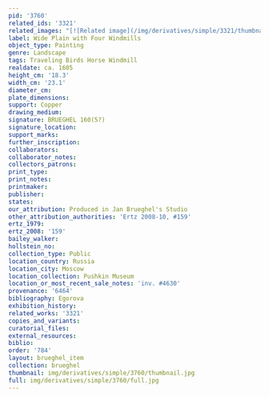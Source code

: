 ```yaml
---
pid: '3760'
related_ids: '3321'
related_images: "[![Related image](/img/derivatives/simple/3321/thumbnail.jpg)](/brughel/3321)"
label: Wide Plain with Four Windmills
object_type: Painting
genre: Landscape
tags: Traveling Birds Horse Windmill
realdate: ca. 1605
height_cm: '18.3'
width_cm: '23.1'
diameter_cm: 
plate_dimensions: 
support: Copper
drawing_medium: 
signature: BRUEGHEL 160(5?)
signature_location: 
support_marks: 
further_inscription: 
collaborators: 
collaborator_notes: 
collectors_patrons: 
print_type: 
print_notes: 
printmaker: 
publisher: 
states: 
our_attribution: Produced in Jan Brueghel's Studio
other_attribution_authorities: 'Ertz 2008-10, #159'
ertz_1979: 
ertz_2008: '159'
bailey_walker: 
hollstein_no: 
collection_type: Public
location_country: Russia
location_city: Moscow
location_collection: Pushkin Museum
location_or_most_recent_sale_notes: 'inv. #4630'
provenance: '6464'
bibliography: Egorova
exhibition_history: 
related_works: '3321'
copies_and_variants: 
curatorial_files: 
external_resources: 
biblio: 
order: '784'
layout: brueghel_item
collection: brueghel
thumbnail: img/derivatives/simple/3760/thumbnail.jpg
full: img/derivatives/simple/3760/full.jpg
---
```

